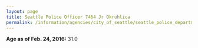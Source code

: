 ```yaml
---
layout: page
title: Seattle Police Officer 7464 Jr Okruhlica
permalink: /information/agencies/city_of_seattle/seattle_police_department/copbook/7464/
---
```


**Age as of Feb. 24, 2016:** 31.0
